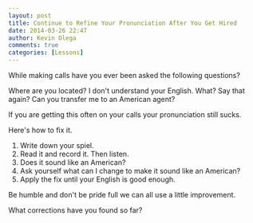 ```yaml
---
layout: post
title: Continue to Refine Your Pronunciation After You Get Hired
date: 2014-03-26 22:47
author: Kevin Olega
comments: true
categories: [Lessons]
---
```

While making calls have you ever been asked the following questions?

Where are you located?
I don't understand your English.
What? Say that again?
Can you transfer me to an American agent?

If you are getting this often on your calls your pronunciation still sucks.

Here's how to fix it.

<ol>
<li>Write down your spiel.</li>
<li>Read it and record it. Then listen.</li>
<li>Does it sound like an American?</li>
<li>Ask yourself what can I change to make it sound like an American?</li>
<li>Apply the fix until your English is good enough.</li>
</ol>

Be humble and don't be pride full we can all use a little improvement.

What corrections have you found so far?
